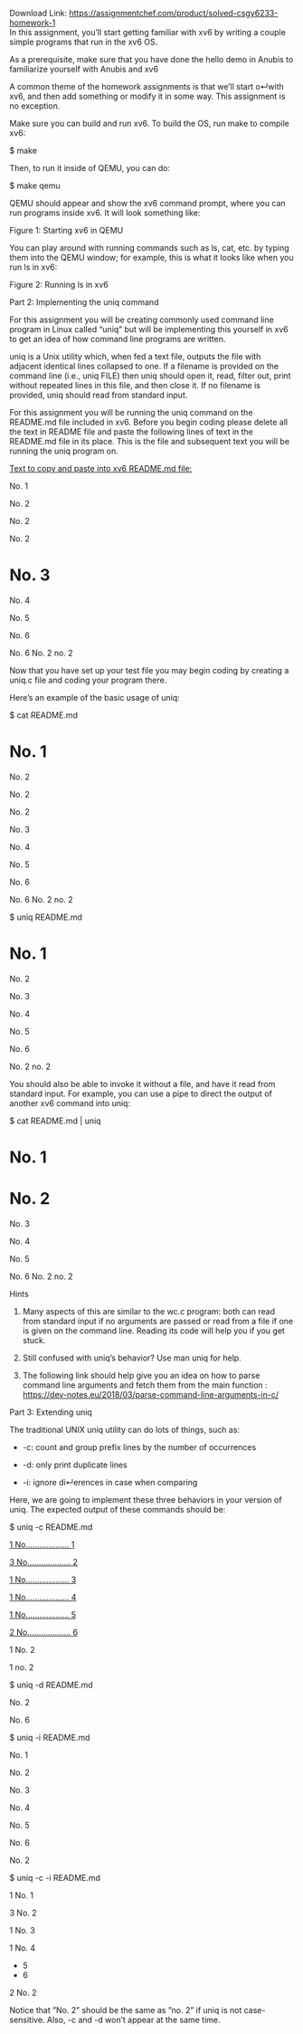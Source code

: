 Download Link: https://assignmentchef.com/product/solved-csgy6233-homework-1
<br>
In this assignment, you’ll start getting familiar with xv6 by writing a couple simple programs that run in the xv6 OS.




As a prerequisite, make sure that you have done the hello demo in Anubis to familiarize yourself with Anubis and xv6




A common theme of the homework assignments is that we’ll start o↵with xv6, and then add something or modify it in some way. This assignment is no exception.




Make sure you can build and run xv6. To build the OS, run make to compile xv6:<sub>            </sub>







$ make




Then, to run it inside of QEMU, you can do:<sub>      </sub>




$ make qemu




QEMU should appear and show the xv6 command prompt, where you can run programs inside xv6. It will look something like:





























































Figure 1: Starting xv6 in QEMU







You can play around with running commands such as ls, cat, etc. by typing them into the QEMU window; for example, this is what it looks like when you run    ls in xv6:







Figure 2: Running ls in xv6













Part 2: Implementing the uniq command <sub> </sub>




For this assignment you will be creating commonly used command line program in Linux called “uniq” but will be implementing this yourself in xv6 to get an idea of how command line programs are written.

uniq is a Unix utility which, when fed a text file, outputs the file with adjacent identical lines collapsed to one. If a filename is provided on the command line (i.e., uniq FILE) then uniq should open it, read, filter out, print without repeated lines in this file, and then close it. If no filename is provided, uniq should read from standard input.




For this assignment you will be running the uniq command on the README.md file included in xv6. Before you begin coding please delete all the text in README file and paste the following lines of text in the README.md file in its place. This is the file and subsequent text you will be running the uniq program on.




<u>Text to copy and paste into xv6 README.md file:</u>




No.  1

No.  2

No.  2

No.  2

<h1><a name="_Toc8418"></a>No.  3</h1>

No.  4

No.  5

No.  6

No.  6 No.  2 no. 2




Now that you have set up your test file you may begin coding by creating a uniq.c file and coding your program there.




Here’s an example of the basic usage of           uniq:




$ cat README.md

<h1><a name="_Toc8419"></a>No.  1</h1>

No.  2

No.  2

No.  2

No.  3

No.  4

No.  5

No.  6

No.  6 No.  2 no. 2




$ uniq README.md

<h1><a name="_Toc8420"></a>No.  1</h1>

No.  2

No.  3

No.  4

No.  5

No.  6

No.  2 no.  2




You should also be able to invoke it without a file, and have it read from standard input. For example, you can use a pipe to direct the output of another xv6 command into       uniq:




$ cat README.md | uniq

<h1><a name="_Toc8421"></a>No.  1</h1>

<h1><a name="_Toc8422"></a>No.  2</h1>

No.  3

No.  4

No.  5

No.  6 No.  2 no.  2










Hints




<ol>

 <li>Many aspects of this are similar to the wc.c program: both can read from standard input if no arguments are passed or read from a file if one is given on the command line. Reading its code will help you if you get stuck.</li>

</ol>




<ol start="2">

 <li>Still confused with uniq’s behavior? Use man uniq for help.</li>

</ol>




<ol start="3">

 <li>The following link should help give you an idea on how to parse command line arguments and fetch them from the main function : <u>https://dev-notes.eu/2018/03/parse-command-line-arguments-in-c/</u></li>

</ol>



























































































Part 3: Extending uniq <sub> </sub>




The traditional UNIX uniq utility can do lots of things, such as:




<ul>

 <li>-c: count and group prefix lines by the number of occurrences</li>

</ul>




<ul>

 <li>-d: only print duplicate lines</li>

</ul>




<ul>

 <li>-i: ignore di↵erences in case when comparing</li>

</ul>




Here, we are going to implement these three behaviors in your version of uniq. The expected output of these commands should be:<sub>              </sub>




$ uniq -c README.md

<a href="#_Toc8417"> 1 No………………. 1 </a>

<a href="#_Toc8418"> 3 No………………. 2 </a>

<a href="#_Toc8419"> 1 No………………. 3 </a>

<a href="#_Toc8420"> 1 No………………. 4 </a>

<a href="#_Toc8421"> 1 No………………. 5 </a>

<a href="#_Toc8422"> 2 No………………. 6 </a>




1 No. 2

1 no. 2




$ uniq -d README.md

No.  2

No. 6




$ uniq -i README.md

No.  1

No.  2

No.  3

No.  4

No.  5

No.  6

No. 2




$ uniq -c -i README.md

1 No. 1

3 No. 2

1 No. 3

1 No. 4

<ul>

 <li>5</li>

 <li>6</li>

</ul>

2 No. 2




Notice that ”No. 2” should be the same as ”no. 2” if uniq is not case-sensitive. Also, -c and -d won’t appear at the same time.





